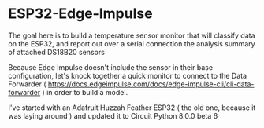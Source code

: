 # ESP32-Edge-Impulse

The goal here is to build a temperature sensor monitor that will classify data on the ESP32, and report out over a serial connection the analysis summary of attached DS18B20 sensors

Because Edge Impulse doesn't include the sensor in their base configuration, let's knock together a quick monitor to connect to the Data Forwarder ( https://docs.edgeimpulse.com/docs/edge-impulse-cli/cli-data-forwarder ) in order to build a model.

I've started with an Adafruit Huzzah Feather ESP32 ( the old one, because it was laying around ) and updated it to Circuit Python 8.0.0 beta 6

